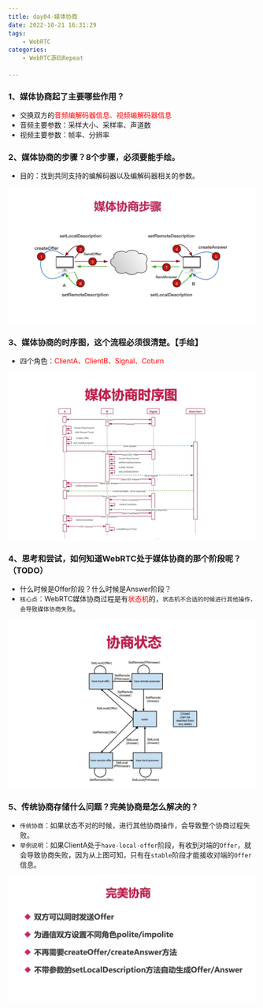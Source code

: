 ```yaml
---
title: day04-媒体协商
date: 2022-10-21 16:31:29
tags: 
	- WebRTC
categories: 
	- WebRTC源码Repeat

---
```




### 1、媒体协商起了主要哪些作用？

- 交换双方的<font color="red">音频编解码器信息、视频编解码器信息</font>
- 音频主要参数：采样大小、采样率、声道数
- 视频主要参数：帧率、分辨率



### 2、媒体协商的步骤？8个步骤，必须要能手绘。

- 目的：找到共同支持的编解码器以及编解码器相关的参数。

![image-20221021065158573](day04-媒体协商/image-20221021065158573.png)

### 3、媒体协商的时序图，这个流程必须很清楚。【手绘】

- 四个角色：<font color="red">ClientA、ClientB、Signal、Coturn</font>



![image-20221021065341434](day04-媒体协商/image-20221021065341434.png)



### 4、思考和尝试，如何知道WebRTC处于媒体协商的那个阶段呢？（TODO）

- 什么时候是Offer阶段？什么时候是Answer阶段？
- `核心点`：WebRTC媒体协商过程是有<font color="red">状态机</font>的，`状态机不合适的时候进行其他操作，会导致媒体协商失败`。



![image-20221025065451156](day04-媒体协商/image-20221025065451156.png)



### 5、传统协商存储什么问题？完美协商是怎么解决的？

- `传统协商`：如果状态不对的时候，进行其他协商操作，会导致整个协商过程失败。
- `举例说明`：如果ClientA处于`have-local-offer`阶段，有收到对端的`Offer`，就会导致协商失败，因为从上图可知，只有在`stable`阶段才能接收对端的`Offer`信息。



![image-20221025065931230](day04-媒体协商/image-20221025065931230.png)
